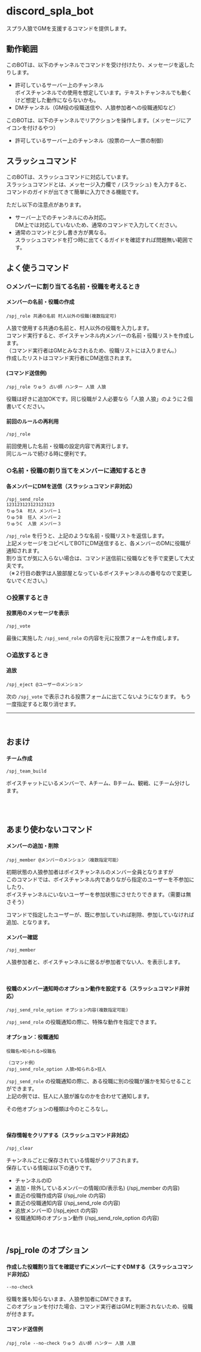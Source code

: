 # discord_spla_bot

スプラ人狼でGMを支援するコマンドを提供します。

## 動作範囲
このBOTは、以下のチャンネルでコマンドを受け付けたり、メッセージを返したりします。
* 許可しているサーバー上のチャンネル  
ボイスチャンネルでの使用を想定しています。テキストチャンネルでも動くけど想定した動作にならないかも。
* DMチャンネル（GM役の役職送信や、人狼参加者への役職通知など）

このBOTは、以下のチャンネルでリアクションを操作します。（メッセージにアイコンを付けるやつ）
* 許可しているサーバー上のチャンネル（投票の一人一票の制御）

## スラッシュコマンド
このBOTは、スラッシュコマンドに対応しています。  
スラッシュコマンドとは、メッセージ入力欄で ```/``` (スラッシュ) を入力すると、コマンドのガイドが出てきて簡単に入力できる機能です。  
  
ただし以下の注意点があります。  
* サーバー上でのチャンネルにのみ対応。  
DM上では対応していないため、通常のコマンドで入力してください。  
* 通常のコマンドと少し書き方が異なる。  
スラッシュコマンドを打つ時に出てくるガイドを確認すれば問題無い範囲です。  


## よく使うコマンド

### ○メンバーに割り当てる名前・役職を考えるとき
#### メンバーの名前・役職の作成  
    /spj_role 共通の名前 村人以外の役職(複数指定可)
人狼で使用する共通の名前と、村人以外の役職を入力します。  
コマンド実行すると、ボイスチャンネル内メンバーの名前・役職リストを作成します。  
（コマンド実行者はGMとみなされるため、役職リストには入りません。）  
作成したリストはコマンド実行者にDM送信されます。  

#### (コマンド送信例)  
    /spj_role りゅう 占い師 ハンター 人狼 人狼
役職は好きに追加OKです。同じ役職が２人必要なら「人狼 人狼」のように２個書いてください。

#### 前回のルールの再利用
    /spj_role
前回使用した名前・役職の設定内容で再実行します。  
同じルールで続ける時に便利です。

### ○名前・役職の割り当てをメンバーに通知するとき

#### 各メンバーにDMを送信（スラッシュコマンド非対応）
    /spj_send_role  
    123123123123123123
    りゅうA  村人 メンバー１  
    りゅうB  狂人 メンバー２ 
    りゅうC  人狼 メンバー３
`/spj_role` を行うと、上記のような名前・役職リストを返信します。  
上記メッセージをコピペしてBOTにDM送信すると、各メンバーのDMに役職が通知されます。  
割り当てが気に入らない場合は、コマンド送信前に役職などを手で変更して大丈夫です。  
（※２行目の数字は人狼部屋となっているボイスチャンネルの番号なので変更しないでください。）  

### ○投票するとき

#### 投票用のメッセージを表示  
    /spj_vote
最後に実施した `/spj_send_role` の内容を元に投票フォームを作成します。

### ○追放するとき

#### 追放
    /spj_eject @ユーザーのメンション
次の `/spj_vote` で表示される投票フォームに出てこないようになります。
もう一度指定すると取り消せます。

---

<br/>

## おまけ

#### チーム作成
    /spj_team_build
ボイスチャットにいるメンバーで、Aチーム、Bチーム、観戦、にチーム分けします。

<br/>
<br/>

## あまり使わないコマンド

#### メンバーの追加・削除
    /spj_member @メンバーのメンション（複数指定可能）
初期状態の人狼参加者はボイスチャンネルのメンバー全員となりますが  
このコマンドでは、ボイスチャンネル内でありながら指定のユーザーを不参加にしたり、  
ボイスチャンネルにいないユーザーを参加状態にさせたりできます。（需要は無さそう）  
  
コマンドで指定したユーザーが、既に参加していれば削除、参加していなければ追加、となります。

#### メンバー確認
    /spj_member
人狼参加者と、ボイスチャンネルに居るが参加者でない人、を表示します。

<br/>

#### 役職のメンバー通知時のオプション動作を設定する（スラッシュコマンド非対応）
    /spj_send_role_option オプション内容(複数指定可能)
`/spj_send_role` の役職通知の際に、特殊な動作を指定できます。

#### オプション：役職通知  
    役職名>知られる>役職名

    （コマンド例）
    /spj_send_role_option 人狼>知られる>狂人
`/spj_send_role` の役職通知の際に、ある役職に別の役職が誰かを知らせることができます。  
上記の例では、狂人に人狼が誰なのかを合わせて通知します。  

その他オプションの種類は今のところなし。  

<br/>

#### 保存情報をクリアする（スラッシュコマンド非対応）
    /spj_clear   
チャンネルごとに保存されている情報がクリアされます。   
保存している情報は以下の通りです。 
* チャンネルのID
* 追加・除外しているメンバーの情報(ID/表示名) (/spj_member の内容)
* 直近の役職作成内容 (/spj_role の内容)
* 直近の役職通知内容 (/spj_send_role の内容)
* 追放メンバーID (/spj_eject の内容)
* 役職通知時のオプション動作 (/spj_send_role_option の内容)

<br/>

## **/spj_role のオプション**
#### 作成した役職割り当てを確認せずにメンバーにすぐDMする（スラッシュコマンド非対応）
    --no-check
役職を誰も知らないまま、人狼参加者にDMできます。  
このオプションを付けた場合、コマンド実行者はGMと判断されないため、役職が付きます。

#### コマンド送信例  
    /spj_role --no-check りゅう 占い師 ハンター 人狼 人狼

<br/>